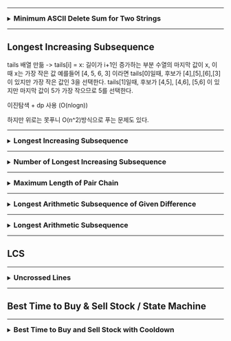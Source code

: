 
---

<details>
<summary><strong style="font-size:1.17em">Minimum ASCII Delete Sum for Two Strings</strong></summary>

https://leetcode.com/problems/minimum-ascii-delete-sum-for-two-strings/description/?envType=study-plan-v2&envId=dynamic-programming

```java

class Solution {
    public int minimumDeleteSum(String s1, String s2) {
        int m = s1.length();
        int n = s2.length();
        int[][] dp = new int[m+1][n+1];

        // s2의 문자를 순차적으로 삭제
        for(int i = 1; i <= n; i++){
            dp[0][i] = dp[0][i-1] + s2.charAt(i-1);
        }

        // s1의 문자를 순차적으로 삭제 
        for(int i = 1; i <= m; i++){
            dp[i][0] = dp[i-1][0] + s1.charAt(i-1);
        }

        for(int i = 1; i <= m; i++){
            for(int j = 1; j <= n; j++){
                char c1 = s1.charAt(i-1);
                char c2 = s2.charAt(j-1);
                
                
                if(c1 == c2){
                    // 문자가 같은 경우, 삭제할 필요가 없음 
                    dp[i][j] = dp[i-1][j-1];
                }else{
                    // 다를 경우, 둘 중 하나를 삭제
                    dp[i][j] = Math.min(dp[i-1][j] + c1, dp[i][j-1]+c2);
                }
            }
        }

        return dp[m][n];
    }
}
```

</details>

---

## Longest Increasing Subsequence

tails 배열 만듦 -> tails[i] = x: 길이가 i+1인 증가하는 부분 수열의 마지막 값이 x, 이 때 x는 가장 작은 값
예를들어 [4, 5, 6, 3] 이라면 tails[0]일때, 후보가 [4],[5],[6],[3]이 있지만 가장 작은 값인 3을 선택한다.
tails[1]일때, 후보가 [4,5], [4,6], [5,6] 이 있지만 마지막 값이 5가 가장 작으므로 5를 선택한다. 

이진탐색 + dp 사용 (O(nlogn))

하지만 위로는 못푸니 O(n^2)방식으로 푸는 문제도 있다.

---

<details>
<summary><strong style="font-size:1.17em">Longest Increasing Subsequence</strong></summary>

https://leetcode.com/problems/longest-increasing-subsequence/solutions/74824/java-python-binary-search-o-nlogn-time-with-explanation/?envType=study-plan-v2&envId=dynamic-programming

```java
class Solution {
    public int lengthOfLIS(int[] nums) {
        if(nums == null || nums.length == 0){
            return 0;
        }

        int[] tails = new int[nums.length];
        int len = 0;

        for(int num : nums){
            int left = 0;
            int right = len;

            while(left < right){
                int mid = left + (right-left)/2;
                if(tails[mid] < num){
                    left = mid +1;
                }else{
                    right = mid;
                }

            }

            tails[left] = num;
            if(left == len){
                len++;
            }
        }


        return len;
    }
}
```


</details>


---

<details>
<summary><strong style="font-size:1.17em">Number of Longest Increasing Subsequence</strong></summary>

https://leetcode.com/problems/number-of-longest-increasing-subsequence/description/?envType=study-plan-v2&envId=dynamic-programming

가장 긴 증가하는 부분 수열(LIS)의 개수를 찾는 문제는 다음과 같이 접근할 수 있습니다:

1. 두 개의 DP 배열이 필요합니다:
    - `length[]`: 각 인덱스에서 끝나는 LIS의 길이
    - `count[]`: 각 인덱스에서 끝나는 LIS의 개수

2. 핵심 아이디어:
   ```java
   // 예시 구현의 기본 틀
   for (int i = 0; i < nums.length; i++) {
       for (int j = 0; j < i; j++) {
           if (nums[i] > nums[j]) {
               // 여기서 length[i]와 count[i]를 업데이트
           }
       }
   }
   ```

3. 각 위치에서:
    - 현재 숫자보다 작은 이전 숫자들을 찾습니다
    - 그 중에서 가장 긴 증가 수열을 만들 수 있는 길이를 찾습니다
    - 같은 길이의 수열이 여러 개 있을 수 있으므로, 그 개수도 함께 세야 합니다

예를 들어 `[1,3,5,4,7]`의 경우:
- `[1,3,5,7]`과 `[1,3,4,7]` 두 개의 서로 다른 최장 증가 수열이 있습니다
- 따라서 답은 2가 됩니다

```java
class Solution {
    public int findNumberOfLIS(int[] nums) {
        int[] length = new int[nums.length];
        int[] count = new int[nums.length];

        Arrays.fill(length,1);
        Arrays.fill(count,1);

        for(int i = 1; i < nums.length; i++){
            for(int j = 0; j <i; j++){
                if(nums[j] < nums[i]){
                    // 수열의 긴 개수가 업데이트 될때는 카운트 초기화
                    if(length[j]+1 > length[i]){
                        length[i] = length[j]+1;
                        count[i] = count[j];
                    }else if(length[j]+1 == length[i]){
                        // 카운트개수만 이전꺼에서 증가
                        count[i] += count[j];
                    }
                }
            
            }
        }


        int maxLength = 0;

        for(int len : length){
            maxLength = Math.max(maxLength,len);
        }

        int result = 0;
        for(int i = 0; i< nums.length; i++){
            if(maxLength == length[i]){
                result += count[i];
            }
        }

        return result;

    }
}
```

</details>

---

<details>
<summary><strong style="font-size:1.17em">Maximum Length of Pair Chain</strong></summary>

https://leetcode.com/problems/maximum-length-of-pair-chain/?envType=study-plan-v2&envId=dynamic-programming

### 풀이 1. 그리디로 풀기 (정렬 후 순회) O(nlogn)

```java
class Solution {
    public int findLongestChain(int[][] pairs) {
        if(pairs.length == 1){
            return 1;
        }


        Arrays.sort(pairs, new Comparator<int[]>() {
            public int compare(int[] a, int[] b){
                return Integer.compare(a[1],b[1]);
            }
        });

        int prev = 0;
        int res = 1;

        for(int i = 1; i < pairs.length; i++){
            if(pairs[prev][1] < pairs[i][0]){
                prev = i;
                res++;
            }
        }

        return res;


    }
    // 형성될 수 있는 가장 긴 체인의 길이를 반환
    // 두번째 인덱스로 정렬 -> 순서가 바뀌어도 상관없으니(어차피 긴 길이 반환) 스테블이든,언스테블이든 어떤 정렬 알고리즘 써도 상관 x
    // prev로 비교하고 조건에 만족하면 +1 후 이동 
    // [1,2] [2,3] [3,4] [5,8]

}

```

### 풀이 2. LIS O(N^2)

```java
class Solution {
    public int findLongestChain(int[][] pairs) {
        if(pairs.length == 1){
            return 1;
        }

        int n = pairs.length;
        int[] length = new int[n];

        Arrays.fill(length,1);
        Arrays.sort(pairs, (a,b)-> Integer.compare(a[1],b[1]));

        for(int i = 1; i < n; i++){
            for(int j = 0; j < i; j++){
                if(pairs[j][1] < pairs[i][0] && 1 + length[j] > length[i]){
                    length[i] = length[j] +1;
                }
            }
        }

        int maxLength = 1;
        for(int l : length){
            maxLength = Math.max(l, maxLength);
        }

        return maxLength;

    }
    // 형성될 수 있는 가장 긴 체인의 길이를 반환
    // 두번째 인덱스로 정렬 -> 순서가 바뀌어도 상관없으니(어차피 긴 길이 반환) 스테블이든,언스테블이든 어떤 정렬 알고리즘 써도 상관 x
    // prev로 비교하고 조건에 만족하면 +1 후 이동 
    // [1,2] [2,3] [3,4] [5,8]

}
```

</details>

---

<details>
<summary><strong style="font-size:1.17em">Longest Arithmetic Subsequence of Given Difference</strong></summary>

https://leetcode.com/problems/longest-arithmetic-subsequence-of-given-difference/?envType=study-plan-v2&envId=dynamic-programming

시간복잡도 O(n)으로 하기 위해 map 사용

```java
import java.util.*;
class Solution {
    public int longestSubsequence(int[] arr, int difference) {
        
        int n = arr.length;
        Map<Integer, Integer> map = new HashMap<>();



        for(int i = 0; i < n; i++){
            map.put(arr[i], map.getOrDefault(arr[i] - difference, 0) + 1);
        }

        return Collections.max(map.values());
    }
}
```

</details>

---

<details>
<summary><strong style="font-size:1.17em">Longest Arithmetic Subsequence</strong></summary>

https://leetcode.com/problems/longest-arithmetic-subsequence/description/?envType=study-plan-v2&envId=dynamic-programming

```java
class Solution {
    public int longestArithSeqLength(int[] nums) {
        int n = nums.length;
        Map<Integer,Integer>[] dp = new HashMap[n];
        for(int i = 0; i < n; i++){
            dp[i] = new HashMap<>();
        }

        int len = 0;

        for(int i = 0; i < n; i++){
            for(int j = 0; j < i; j++){
                int diff = nums[i] - nums[j];
                int d = dp[j].getOrDefault(diff,1);
                dp[i].put(diff,d+1);
                len = Math.max(len,d+1);
            }
        }

        return len;
    }

    // 가장 긴 산술적 부분 수열 길이 반환
    // seq[i+1] - seq[i]가 같은거 
    // 각 배열의 요소마다 맵을 만듦
    // 그리고 그 맵엔 각 요소의 차이에 대한 개수를 저장하는데, 그전에 비교하는 요소의 맵에 그 차이값만큼이 맵에 존재하면 그이전요소의 차이값의 value+1해서 저장
    // 가장 긴건 수시로 업데이트 
}
```


</details>


---

## LCS

---

<details>
<summary><strong style="font-size:1.17em">Uncrossed Lines</strong></summary>

https://leetcode.com/problems/uncrossed-lines/description/?envType=study-plan-v2&envId=dynamic-programming

O(N^2) 

```java
class Solution {
    public int maxUncrossedLines(int[] nums1, int[] nums2) {

        int nums1Len = nums1.length;
        int nums2Len = nums2.length;

        int[][] dp = new int[nums1Len+1][nums2Len+1];

        for(int i = 0; i <= nums1Len; i++){
            for(int j = 0; j <= nums2Len; j++){
                if(i==0 || j==0){
                    dp[i][j] = 0;
                }else if(nums1[i-1] == nums2[j-1]){
                    dp[i][j] = dp[i-1][j-1] + 1;
                }else{
                    dp[i][j] = Math.max(dp[i-1][j], dp[i][j-1]);
                }
            }
        }

        return dp[nums1Len][nums2Len];
        
    }

    // 앞 뒤로 길게  선을 그어 버리면 많은 선을 그을 수가 없음
    // 최장 공통 부분 수열 LCS
}
```

</details>

---

## Best Time to Buy & Sell Stock / State Machine

---

<details>
<summary><strong style="font-size:1.17em">Best Time to Buy and Sell Stock with Cooldown</strong></summary>

https://leetcode.com/problems/best-time-to-buy-and-sell-stock-with-cooldown/submissions/1486103368/?envType=study-plan-v2&envId=dynamic-programming

상태가 중요

주식을 구매한 상태에서 다음 날이 되었을 때 아무것도 안해서 주식을 보유하거나, 판다.
주식을 판매한 상태는 다음 날이 되었을 때 쿨다운 상태이고 
쿨다운 상태는 다음날이 되었을 때 주식을 구매하거나 아무것도 안함

1일차 2일차 

```java
public class Solution {
    public int maxProfit(int[] prices) {
        if(prices == null || prices.length <= 1){
            return 0;
        }

        // 해당 날짜의 주식을 산 상태의 최대값 (전날 산 상태를 유지 or 판 상태에서 + 이번에 산 상태)
        // 판 상태에서 + 이번에 산 상태 라는 말은 이날 사게되면 전날은 무조건 cool 상태여야한다. 
        int[] buy = new int[prices.length];

        // 해당 날짜의 주식이 없는 상태의 최대값 (전날 판 상태를 유지 or 산 상태에서 + 이번에 판 상태)
        int[] sell = new int[prices.length];

        // 첫날
        buy[0] = -prices[0];
        sell[0] = 0;

        // 둘째날
        if(prices.length > 1){
            buy[1] = Math.max(buy[0], -prices[1]);
            sell[1] = Math.max(sell[0],buy[0] + prices[1]);
        }

        for(int i = 2; i < prices.length; i++){
            buy[i] = Math.max(buy[i-1],sell[i-2]-prices[i]);
            sell[i] = Math.max(sell[i-1],buy[i-1] + prices[i]);
        }

        return sell[prices.length-1];
        
    }
}
```


</details>



